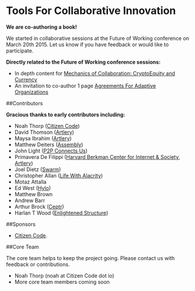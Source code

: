 # Tools For Collaborative Innovation

**We are co-authoring a book!**

We started in collaborative sessions at the Future of Working conference on March 20th 2015. Let us know if you have feedback or would like to participate.

**Directly related to the Future of Working conference sessions:**

* In depth content for [Mechanics of Collaboration: CryptoEquity and Currency](cryptoequity-cobudgeting-currency.md)
* An invitation to co-author 1 page [Agreements For Adaptive Organizations](agreements_for_adaptive_organizations.md)

##Contributors

**Gracious thanks to early contributors including:**
    
* Noah Thorp ([Citizen Code](http://citizencode.io))
* David Thomson ([Artlery](http://artlery.com))
* Maysa Ibrahim ([Artlery](http://artlery.com)) 
* Matthew Deiters ([Assembly](http://assembly.com))
* John Light ([P2P Connects Us](http://p2pconnects.us))
* Primavera De Filippi ([Harvard Berkman Center for Internet & Society](http://cyber.law.harvard.edu), [Artlery](http://artlery.com))
* Joel Dietz ([Swarm](http://swarm.fund))
* Christopher Allan ([Life With Alacrity](http://www.lifewithalacrity.com))
* Motaz Attalla
* Ed West ([Hylo](http://Hylo.com))
* Matthew Brown
* Andrew Barr
* Arthur Brock ([Ceptr](http://ceptr.org))
* Harlan T Wood ([Enlightened Structure](http://EnlightenedStructure.net))


##Sponsors
* [Citizen Code](http://citizencode.io). 

##Core Team

The core team helps to keep the project going. Please contact us with feedback or contributions. 

* Noah Thorp (noah at Citizen Code dot io)
* More core team members coming soon


